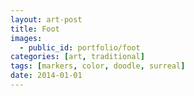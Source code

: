 ```yaml
---
layout: art-post
title: Foot
images:
  - public_id: portfolio/foot
categories: [art, traditional]
tags: [markers, color, doodle, surreal]
date: 2014-01-01
---
```

